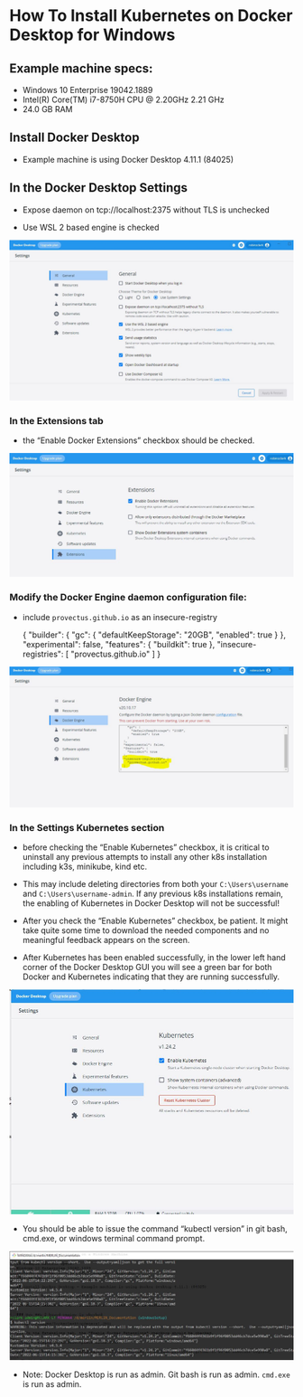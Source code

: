 

# How To Install Kubernetes on Docker Desktop for Windows


## Example machine specs:

-   Windows 10 Enterprise 19042.1889
-   Intel(R) Core(TM) i7-8750H CPU @ 2.20GHz   2.21 GHz
-   24.0 GB RAM


## Install Docker Desktop

-   Example machine is using Docker Desktop 4.11.1 (84025)


## In the Docker Desktop Settings

-   Expose daemon on tcp://localhost:2375 without TLS is unchecked

-   Use WSL 2 based engine is checked

![img](./images/DockerDesktopGeneral.JPG)


### In the Extensions tab

-   the &ldquo;Enable Docker Extensions&rdquo; checkbox should be checked.

![img](./images/DockerDesktopExtensions.JPG)


### Modify the Docker Engine daemon configuration file:

-   include `provectus.github.io` as an insecure-registry

    {
      "builder": {
        "gc": {
          "defaultKeepStorage": "20GB",
          "enabled": true
        }
      },
      "experimental": false,
      "features": {
        "buildkit": true
      },
      "insecure-registries": [
        "provectus.github.io"
      ]
    }

![img](./images/DockerDaemonConfig.JPG)


### In the Settings Kubernetes section

-   before checking the &ldquo;Enable Kubernetes&rdquo; checkbox, it is critical to uninstall
    any previous attempts to install any other k8s installation including k3s,
    minikube, kind etc.

-   This may include deleting directories from both your `C:\Users\username` and
    `C:\Users\username-admin`.  If any previous k8s installations remain, the
    enabling of Kubernetes in Docker Desktop will not be successful!

-   After you check the &ldquo;Enable Kubernetes&rdquo; checkbox, be patient.  It might take
    quite some time to download the needed components and no meaningful feedback
    appears on the screen.

-   After Kubernetes has been enabled successfully, in the lower left hand corner
    of the Docker Desktop GUI you will see a green bar for both Docker and
    Kubernetes indicating that they are running successfully.

![img](./images/DockerDesktopEnableK8s.JPG)

-   You should be able to issue the command &ldquo;kubectl version&rdquo; in git bash,
    cmd.exe, or windows terminal command prompt.

![img](./images/kubectlVersion.JPG)

-   Note: Docker Desktop is run as admin. Git bash is run as admin. `cmd.exe` is run as admin.
